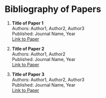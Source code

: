 # Bibliography of Papers

1. **Title of Paper 1**  
   Authors: Author1, Author2, Author3  
   Published: Journal Name, Year  
   [Link to Paper](URL)

2. **Title of Paper 2**  
   Authors: Author1, Author2  
   Published: Journal Name, Year  
   [Link to Paper](URL)

3. **Title of Paper 3**  
   Authors: Author1, Author2, Author3  
   Published: Journal Name, Year  
   [Link to Paper](URL)
